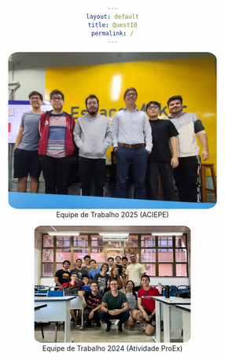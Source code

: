 ```yaml
---
layout: default
title: QuestI0
permalink: /
---
```


<style>
  body {
    text-align: center;
  }
</style>
  
<figure>
  <a href="/equipe"><img src="assets/equipe.png" alt="Equipe de Trabalho 2025 (ACIEPE)" style="border-radius: 5%;"></a>
  <br />
  <figcaption>Equipe de Trabalho 2025 (ACIEPE)</figcaption>
</figure>

<figure>
  <a href="/equipe/#alumni"><img src="assets/equipe_bkp.png" alt="Equipe de Trabalho 2024 (Atividade ProEx)" style="border-radius: 5%; width: 75%;"></a>
  <br />
  <figcaption>Equipe de Trabalho 2024 (Atividade ProEx)</figcaption>
</figure>

